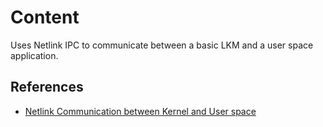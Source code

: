 # Content
Uses Netlink IPC to communicate between a basic LKM and a user space application.

## References
- [Netlink Communication between Kernel and User space](https://dev.to/zqiu/netlink-communication-between-kernel-and-user-space-2mg1)